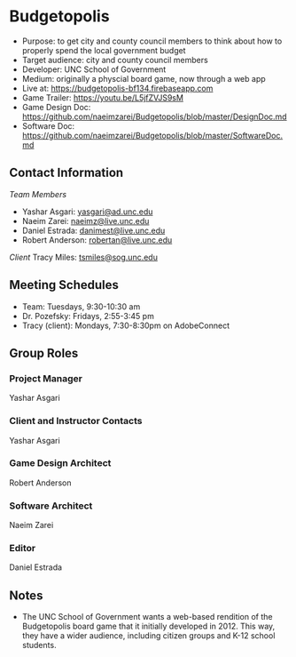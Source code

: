 # Budgetopolis 

* Purpose: to get city and county council members to think about how to properly spend the local government budget
* Target audience: city and county council members
* Developer: UNC School of Government 
* Medium: originally a physcial board game, now through a web app
* Live at: https://budgetopolis-bf134.firebaseapp.com
* Game Trailer: https://youtu.be/L5jfZVJS9sM
* Game Design Doc: https://github.com/naeimzarei/Budgetopolis/blob/master/DesignDoc.md
* Software Doc: https://github.com/naeimzarei/Budgetopolis/blob/master/SoftwareDoc.md


## Contact Information
*Team Members*
* Yashar Asgari: yasgari@ad.unc.edu
* Naeim Zarei: naeimz@live.unc.edu
* Daniel Estrada: danimest@live.unc.edu
* Robert Anderson: robertan@live.unc.edu

*Client*
Tracy Miles: tsmiles@sog.unc.edu 

## Meeting Schedules
* Team: Tuesdays, 9:30-10:30 am
* Dr. Pozefsky: Fridays, 2:55-3:45 pm
* Tracy (client): Mondays, 7:30-8:30pm on AdobeConnect 

## Group Roles

### Project Manager
Yashar Asgari

### Client and Instructor Contacts
Yashar Asgari

### Game Design Architect
Robert Anderson

### Software Architect
Naeim Zarei 

### Editor
Daniel Estrada

## Notes

* The UNC School of Government wants a web-based rendition of the Budgetopolis board game that it initially developed in 2012. This way, they have a wider audience, including citizen groups and K-12 school students. 
